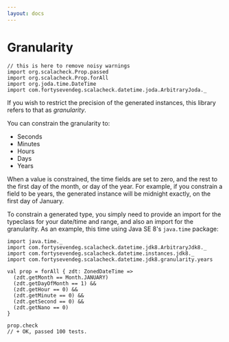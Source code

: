 ```yaml
---
layout: docs
---
```

# Granularity

```tut:silent
// this is here to remove noisy warnings
import org.scalacheck.Prop.passed
import org.scalacheck.Prop.forAll
import org.joda.time.DateTime
import com.fortysevendeg.scalacheck.datetime.joda.ArbitraryJoda._
```

If you wish to restrict the precision of the generated instances, this library refers to that as _granularity_.

You can constrain the granularity to:

  * Seconds
  * Minutes
  * Hours
  * Days
  * Years

When a value is constrained, the time fields are set to zero, and the rest to the first day of the month, or day of the year. For example, if you constrain a field to be years, the generated instance will be midnight exactly, on the first day of January.

To constrain a generated type, you simply need to provide an import for the typeclass for your date/time and range, and also an import for the granularity. As an example, this time using Java SE 8's `java.time` package:

```tut:silent
import java.time._
import com.fortysevendeg.scalacheck.datetime.jdk8.ArbitraryJdk8._
import com.fortysevendeg.scalacheck.datetime.instances.jdk8._
import com.fortysevendeg.scalacheck.datetime.jdk8.granularity.years

val prop = forAll { zdt: ZonedDateTime =>
  (zdt.getMonth == Month.JANUARY)
  (zdt.getDayOfMonth == 1) &&
  (zdt.getHour == 0) &&
  (zdt.getMinute == 0) &&
  (zdt.getSecond == 0) &&
  (zdt.getNano == 0)
}

prop.check
// + OK, passed 100 tests.
```

